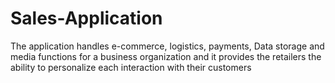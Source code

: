 # Sales-Application
The application handles e-commerce, logistics, payments, Data storage and media functions for a business organization and it provides the retailers the ability to personalize each interaction with their customers
